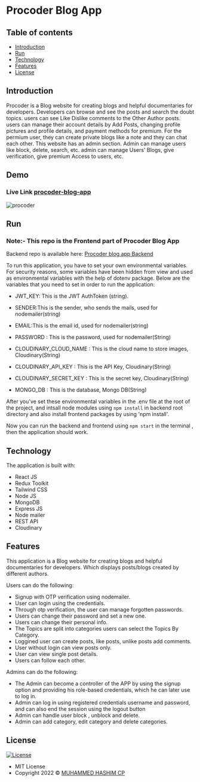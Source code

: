 
# Procoder Blog App

## Table of contents

- [Introduction](#introduction)
- [Run](#run)
- [Technology](#technology)
- [Features](#features)
- [License](#license)

## Introduction

 Procoder is a Blog website for creating blogs and helpful documentaries for developers. Developers can browse and see the posts and search the doubt topics. users can see Like Dislike comments to the Other Author posts. users can manage their account details by Add Posts, changing profile pictures and profile details, and payment methods for premium. For the permium user, they can create private blogs like a note and they can chat each other. This website has an admin section. Admin can manage users like block, delete, search, etc. admin can manage Users' Blogs, give verification, give premium Access to users, etc.
 ## Demo
 ### Live Link [procoder-blog-app](https://procoderblogapp.netlify.app/)
 <img src="https://firebasestorage.googleapis.com/v0/b/muhammed-hashim-portfolio.appspot.com/o/projects%2Fprocoder-blog-app-xl.png?alt=media&token=5b1c12d6-b417-41e2-95ff-3a12d18fc63a" alt="procoder">


## Run

### Note:- This repo is the Frontend  part of Procoder Blog App 
Backend repo is available here:  [Procoder blog app Backend](https://github.com/muhammedhashimcp/Procoder-Blog-App-Backend-MERN.git)   

To run this application, you have to set your own environmental variables. For security reasons, some variables have been hidden from view and used as environmental variables with the help of dotenv package. Below are the variables that you need to set in order to run the application:

- JWT_KEY: This is the JWT AuthToken (string).

- SENDER:This is the sender, who sends the mails, used for nodemailer(string)

- EMAIL:This is the email id, used for nodemailer(string)

- PASSWORD : This is the password, used for nodemailer(String)

- CLOUDINARY_CLOUD_NAME : This is the cloud name to store images, Cloudinary(String)

- CLOUDINARY_API_KEY : This is the API Key, Cloudinary(String)

- CLOUDINARY_SECRET_KEY : This is the secret key, Cloudinary(String)

- MONGO_DB : This is the database, Mongo DB(String)


After you've set these environmental variables in the .env file at the root of the project, and intsall node modules using  `npm install` in backend root directory and also install frontend packages by using 'npm install'. 

Now you can run the backend and frontend using `npm start` in the terminal , then the application should work.

## Technology

The application is built with:

- React JS
- Redux Toolkit
- Tailwind CSS
- Node JS
- MongoDB
- Express JS
- Node mailer
- REST API
- Cloudinary

## Features

This application is a Blog website for creating blogs and helpful documentaries for developers. Which displays posts/blogs created by different authors.

Users can do the following:

- Signup with OTP verification using nodemailer.
- User can login using the credentials.
- Through otp verification, the user can manage forgotten passwords.
- Users can change their password and set a new one.
- Users can change their personal info.
- The Topics are split into categories users can select the Topics By Category.
- Loggined user can create posts, like posts, unlike posts add comments.
- User without login can view posts only.
- User can view single post details.
- Users can follow each other.

Admins can do the following:

- The Admin can become a controller of the APP by using the signup option and providing his role-based credentials, which he can later use to log in.
- Admin can log  in using registered credentials username and password, and can also end the  session using the logout button
- Admin can handle user block , unblock and delete.
- Admin can add category, edit category and delete categories.

## License

[![License](https://img.shields.io/:License-MIT-blue.svg?style=flat-square)](http://badges.mit-license.org)

- MIT License
- Copyright 2022 © [MUHAMMED HASHIM CP](https://github.com/muhammedhashimcp)
